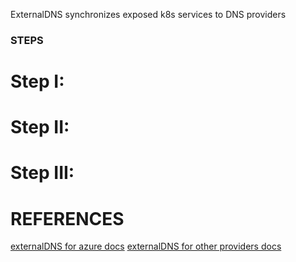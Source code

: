 ExternalDNS synchronizes exposed k8s services to DNS providers

### STEPS

# Step I:

# Step II:

# Step III:


 
 
# REFERENCES

[externalDNS for azure docs](https://github.com/kubernetes-sigs/external-dns)
[externalDNS for other providers docs](https://github.com/kubernetes-sigs/external-dns)